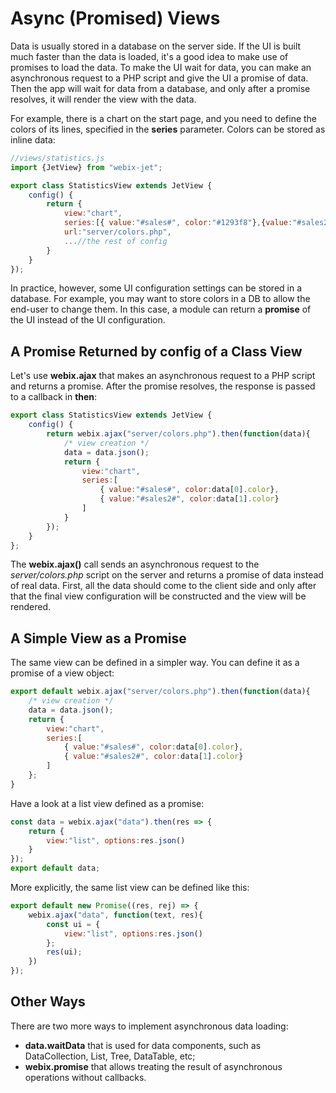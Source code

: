 # Async (Promised) Views

Data is usually stored in a database on the server side. If the UI is built much faster than the data is loaded, it's a good idea to make use of promises to load the data. To make the UI wait for data, you can make an asynchronous request to a PHP script and give the UI a promise of data. Then the app will wait for data from a database, and only after a promise resolves, it will render the view with the data.

For example, there is a chart on the start page, and you need to define the colors of its lines, specified in the **series** parameter. Colors can be stored as inline data:

```js
//views/statistics.js
import {JetView} from "webix-jet";

export class StatisticsView extends JetView {
    config() {
        return {
            view:"chart",
            series:[{ value:"#sales#", color:"#1293f8"},{value:"#sales2#", color:"#66cc00"}],
            url:"server/colors.php",
            ...//the rest of config
        }
    }
});
```

In practice, however, some UI configuration settings can be stored in a database. For example, you may want to store colors in a DB to allow the end-user to change them. In this case, a module can return a **promise** of the UI instead of the UI configuration.

## A Promise Returned by **config** of a Class View

Let's use **webix.ajax** that makes an asynchronous request to a PHP script and returns a promise. After the promise resolves, the response is passed to a callback in **then**:

```js
export class StatisticsView extends JetView {
    config() { 
        return webix.ajax("server/colors.php").then(function(data){
            /* view creation */
            data = data.json();
            return {
                view:"chart",
                series:[
                    { value:"#sales#", color:data[0].color},
                    { value:"#sales2#", color:data[1].color}
                ]
            }
        });
    }
};
```

The **webix.ajax\(\)** call sends an asynchronous request to the *server/colors.php* script on the server and returns a promise of data instead of real data. First, all the data should come to the client side and only after that the final view configuration will be constructed and the view will be rendered.

## A Simple View as a Promise

The same view can be defined in a simpler way. You can define it as a promise of a view object:

```js
export default webix.ajax("server/colors.php").then(function(data){
    /* view creation */
    data = data.json();
    return {
        view:"chart",
        series:[
            { value:"#sales#", color:data[0].color},
            { value:"#sales2#", color:data[1].color}
        ]
    };
}
```

Have a look at a list view defined as a promise:

```js 
const data = webix.ajax("data").then(res => {
	return {
		view:"list", options:res.json()
	}
});
export default data;
```

More explicitly, the same list view can be defined like this:

```js
export default new Promise((res, rej) => {
	webix.ajax("data", function(text, res){
		const ui = {
			view:"list", options:res.json()
		};
		res(ui);
	})
});
```

## Other Ways

There are two more ways to implement asynchronous data loading:

* **data.waitData** that is used for data components, such as DataCollection, List, Tree, DataTable, etc;
* **webix.promise** that allows treating the result of asynchronous operations without callbacks.

